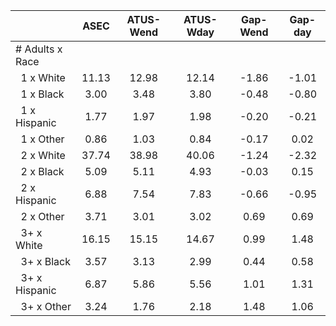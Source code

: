 
|                      |         ASEC |    ATUS-Wend |    ATUS-Wday |     Gap-Wend |      Gap-day |
| -------------------- | :----------: | :----------: | :----------: | :----------: | :----------: |
| # Adults x Race      |              |              |              |              |              |
| &nbsp;&nbsp;1 x White |        11.13 |        12.98 |        12.14 |        -1.86 |        -1.01 |
| &nbsp;&nbsp;1 x Black |         3.00 |         3.48 |         3.80 |        -0.48 |        -0.80 |
| &nbsp;&nbsp;1 x Hispanic |         1.77 |         1.97 |         1.98 |        -0.20 |        -0.21 |
| &nbsp;&nbsp;1 x Other |         0.86 |         1.03 |         0.84 |        -0.17 |         0.02 |
| &nbsp;&nbsp;2 x White |        37.74 |        38.98 |        40.06 |        -1.24 |        -2.32 |
| &nbsp;&nbsp;2 x Black |         5.09 |         5.11 |         4.93 |        -0.03 |         0.15 |
| &nbsp;&nbsp;2 x Hispanic |         6.88 |         7.54 |         7.83 |        -0.66 |        -0.95 |
| &nbsp;&nbsp;2 x Other |         3.71 |         3.01 |         3.02 |         0.69 |         0.69 |
| &nbsp;&nbsp;3+ x White |        16.15 |        15.15 |        14.67 |         0.99 |         1.48 |
| &nbsp;&nbsp;3+ x Black |         3.57 |         3.13 |         2.99 |         0.44 |         0.58 |
| &nbsp;&nbsp;3+ x Hispanic |         6.87 |         5.86 |         5.56 |         1.01 |         1.31 |
| &nbsp;&nbsp;3+ x Other |         3.24 |         1.76 |         2.18 |         1.48 |         1.06 |

